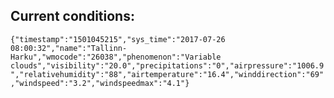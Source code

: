 ## Current conditions: 
 ``` {"timestamp":"1501045215","sys_time":"2017-07-26 08:00:32","name":"Tallinn-Harku","wmocode":"26038","phenomenon":"Variable clouds","visibility":"20.0","precipitations":"0","airpressure":"1006.9","relativehumidity":"88","airtemperature":"16.4","winddirection":"69","windspeed":"3.2","windspeedmax":"4.1"} ```
